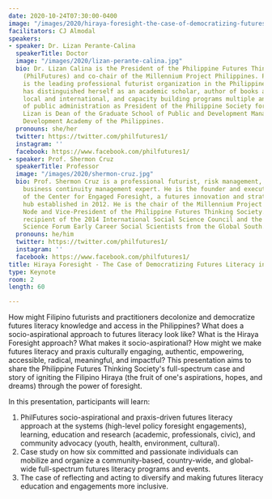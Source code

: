 ```yaml
---
date: 2020-10-24T07:30:00-0400
image: "/images/2020/hiraya-foresight-the-case-of-democratizing-futures-literacy-in-the-phillipines.jpg"
facilitators: CJ Almodal
speakers:
- speaker: Dr. Lizan Perante-Calina
  speakerTitle: Doctor
  image: "/images/2020/lizan-perante-calina.jpg"
  bio: Dr. Lizan Calina is the President of the Philippine Futures Thinking Society
    (PhilFutures) and co-chair of the Millennium Project Philippines. PhilFutures
    is the leading professional futurist organization in the Philippines. t Dr. Lizan
    has distinguished herself as an academic scholar, author of books and journals
    local and international, and capacity building programs multiple and allied fields
    of public administration as President of the Philippine Society for Public Administration.
    Lizan is Dean of the Graduate School of Public and Development Management of the
    Development Academy of the Philippines.
  pronouns: she/her
  twitter: https://twitter.com/philfutures1/
  instagram: ''
  facebook: https://www.facebook.com/philfutures1/
- speaker: Prof. Shermon Cruz
  speakerTitle: Professor
  image: "/images/2020/shermon-cruz.jpg"
  bio: Prof. Shermon Cruz is a professional futurist, risk management, and certified
    business continuity management expert. He is the founder and executive director
    of the Center for Engaged Foresight, a futures innovation and strategic foresight
    hub established in 2012. He is the chair of the Millennium Project Philippines
    Node and Vice-President of the Philippine Futures Thinking Society. He was the
    recipient of the 2014 International Social Science Council and the World Social
    Science Forum Early Career Social Scientists from the Global South.
  pronouns: he/him
  twitter: https://twitter.com/philfutures1/
  instagram: ''
  facebook: https://www.facebook.com/philfutures1/
title: Hiraya Foresight - The Case of Democratizing Futures Literacy in the Philippines
type: Keynote
room: 2
length: 60

---
```

How might Filipino futurists and practitioners decolonize and democratize futures literacy knowledge and access in the Philippines? What does a socio-aspirational approach to futures literacy look like?  What is the Hiraya Foresight approach? What makes it socio-aspirational? How might we make futures literacy and praxis culturally engaging, authentic, empowering, accessible, radical, meaningful, and impactful?  This presentation aims to share the Philippine Futures Thinking Society's full-spectrum case and story of igniting the Filipino Hiraya (the fruit of one's aspirations, hopes, and dreams) through the power of foresight.

In this presentation, participants will learn:

1. PhilFutures socio-aspirational and praxis-driven futures literacy approach at the systems (high-level policy foresight engagements),  learning, education and research (academic, professionals, civic), and community advocacy (youth, health, environment, cultural).
2. Case study on how six committed and passionate individuals can mobilize and organize a community-based, country-wide, and global-wide full-spectrum futures literacy programs and events.
3. The case of reflecting and acting to diversify and making futures literacy education and engagements more inclusive.